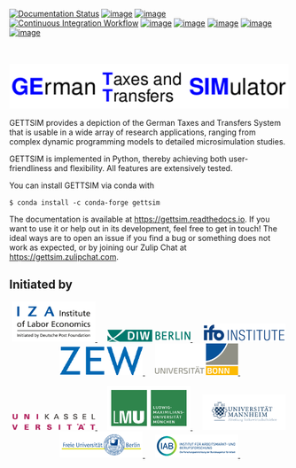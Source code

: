 [![Documentation Status](https://readthedocs.org/projects/gettsim/badge/?version=latest)](https://gettsim.readthedocs.io/en/latest)
[![image](https://anaconda.org/gettsim/gettsim/badges/version.svg)](https://anaconda.org/gettsim/gettsim)
[![image](https://anaconda.org/gettsim/gettsim/badges/platforms.svg)](https://anaconda.org/gettsim/gettsim)
[![Continuous Integration Workflow](https://github.com/iza-institute-of-labor-economics/gettsim/workflows/Continuous%20Integration%20Workflow/badge.svg?branch=main)](https://github.com/iza-institute-of-labor-economics/gettsim/actions?query=branch%3Amain)
[![image](https://codecov.io/gh/iza-institute-of-labor-economics/gettsim/branch/main/graph/badge.svg)](https://codecov.io/gh/iza-institute-of-labor-economics/gettsim)
[![image](https://img.shields.io/badge/code%20style-black-000000.svg)](https://github.com/ambv/black)
[![image](https://img.shields.io/github/contributors/iza-institute-of-labor-economics/gettsim.svg)](https://github.com/iza-institute-of-labor-economics/gettsim/graphs/contributors)
[![image](https://img.shields.io/badge/License-GPLv3-blue.svg)](https://www.gnu.org/licenses/gpl-3.0)
[![image](https://img.shields.io/badge/zulip-join_chat-brightgreen.svg)](https://gettsim.zulipchat.com)

<p align="center">
   <br>
   <br>
   <a href="https://github.com/iza-institute-of-labor-economics/gettsim/">
      <img src="docs/_static/images/gettsim_logo_text.png" width="800" alt="GETTSIM">
   </a>
   <br>
</p>

GETTSIM provides a depiction of the German Taxes and Transfers System that is usable in
a wide array of research applications, ranging from complex dynamic programming models
to detailed microsimulation studies.

GETTSIM is implemented in Python, thereby achieving both user-friendliness and
flexibility. All features are extensively tested.

You can install GETTSIM via conda with

```shell-session
$ conda install -c conda-forge gettsim
```

The documentation is available at <https://gettsim.readthedocs.io>. If you want to use
it or help out in its development, feel free to get in touch! The ideal ways are to open
an issue if you find a bug or something does not work as expected, or by joining our
Zulip Chat at <https://gettsim.zulipchat.com>.

## Initiated by

<p align="center">
   <a href="https://www.iza.org">
      <img src="docs/_static/images/iza_logo.jpg" width="150" alt="IZA">
   </a>
   &emsp;

<a href="https://www.diw.de/">
      <img src="docs/_static/images/diw_logo.jpg" width="150" alt="DIW">
   </a>
   &emsp;

<a href="https://www.ifo.de/">
      <img src="docs/_static/images/ifo_logo.png" width="150" alt="ifo Institute">
   </a>
   &emsp;

<a href="https://www.zew.de/">
      <img src="docs/_static/images/zew_logo.png" width="150" alt="ZEW">
   </a>
   &emsp;

<a href="https://www.uni-bonn.de">
      <img src="docs/_static/images/uni_bonn_logo.png" width="150"
      alt="Universität Bonn">
   </a>
   &emsp;

<br>
   <br>

<a href="https://www.uni-kassel.de">
      <img src="docs/_static/images/uni_kassel_logo.png" width="150"
      alt="Universität Kassel">
   </a>
   &emsp;

<a href="https://www.uni-muenchen.de">
      <img src="docs/_static/images/lmu_logo.svg" width="150"
      alt="Ludwig-Maximilians-Universität München">
   </a>
   &emsp;

<a href="https://www.uni-mannheim.de">
      <img src="docs/_static/images/uni_mannheim_logo.png" width="150"
      alt="Universität Mannheim">
   </a>
   &emsp;

<a href="https://www.fu-berlin.de">
      <img src="docs/_static/images/fu_berlin_logo.svg" width="150"
      alt="Freie Universität Berlin">
   </a>
   &emsp;

<a href="https://www.iab.de/">
      <img src="docs/_static/images/iab_logo.png" width="150" alt="IAB">
   </a>
   &emsp;

</p>
